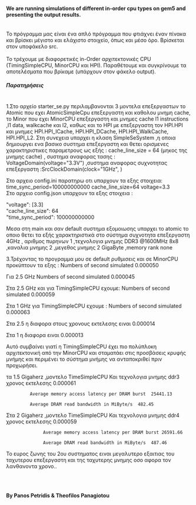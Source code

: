 #### We are running simulations of different in-order cpu types on gem5 and presenting the output results.
<br/>
Το πρόγραμμα μας είναι ένα απλό πρόγραμμα που φτιάχνει έναν πίνακα και βρίσκει μέγιστο και ελάχιστο στοιχείο, όπως και μέσο όρο.
Βρίσκεται στον υποφάκελο src. </br></br>
Το τρέχουμε με διαφορετικές in-Order αρχιτεκτονικές CPU (TimingSimpleCPU, MinorCPU και HPI). Παραθέτουμε και συγκρίνουμε τα αποτελέσματα που βρίκαμε (υπάρχουν στον φάκελο output).

##### Παρατηρήσεις
</br>
1.Στο αρχείο starter_se.py περιλαμβανονται 3 μοντελα επεξεργαστων  το  Atomic που  εχει AtomicSimpleCpu επεξεργαστη και καθολου μνημη cache, το Minor που εχει ΜinorCPU επεξεργαστη και  μνημες  cache l1 instructions ,l1 data, walkcache και l2, καθως και το HPI  με επεξεργαστη τον  HPI.HPI  και μνημες  HPI.HPI_ICache, HPI.HPI_DCache, HPI.HPI_WalkCache,  HPI.HPI_L2.
Στη συνεχεια υπαρχει η κλαση SimpleSeSystem ,η οποια δημιουργει ενα βασικο συστημα επεξεργαστη και θετει ορισμενες χαρακτηριστικες παραμετρους ως εξής :  cache_line_size = 64 (μηκος της μνημης cache) , συστημα αναφορας τασης : VoltageDomain(voltage="3.3V") ,συστημα αναφορας συχνοτητας επεξεργαστη :SrcClockDomain(clock="1GHz", )

Στο αρχειο config.ini παρατηρω οτι υπαρχουν τα εξης στοιχεια:
time_sync_period=100000000000
cache_line_size=64
voltage=3.3        
Στο αρχειο config.json  υπαρχουν τα εξης στοιχεια :

"voltage": [3.3]  
"cache_line_size": 64 </br>
"time_sync_period": 100000000000

Μεσα στη main και σαν default  συστημα εξομοιωσης υπαρχει το atomic  το οποιο θετει τα εξής χαρακτηριστικά στο σύστημα
συχνοτητα επεξεργαστη 4GHz , αριθμος πυρηνων 1 ,τεχνολογια μνημης DDR3 @1600MHz 8x8 ,καναλια μνημης 2 ,μεγεθος μνημης 2 GigaByte ,memory rank none

3.Τρέχοντας το προγραμμα μου σε default ρυθμισεις και σε MinorCPU προκύπτουν τα εξης :
 Numbers of second simulated 0.000050

 Για 2.5 GHz  Numbers of second simulated  0.000045  

 Στα 2.5 GHz και για TimingSimpleCPU  εχουμε:
 Numbers of second simulated  0.000059

 Στα 1 GHz για TimingSimpleCPU εχουμε :
 Numbers of second simulated 0.000063

 Στα 2.5 η διαφορα στους  χρονους εκτελεσης ειναι 0.000014

 Στα 1 η διαφορα ειναι 0.000013
 
 Αυτό συμβαίνει γιατί η TimingSimpleCPU έχει πιο πολύπλοκη αρχιτεκτονική από την MinorCPU και σταματάει στις προσβάσεις κρυφής μνήμης και περιμένει το σύστημα μνήμης να ανταποκριθεί πριν προχωρήσει.
 
 τα 1.5 Gigaherz ,μοντελο TimeSimpleCPU Και τεχνολογια μνημης ddr3  χρονος εκτελεσης 0.000061   
  
             Average memory access latency per DRAM burst  25441.13
 
             Average DRAM read bandwidth in MiByte/s  482.45 
  
Στα  2 Gigaherz ,μοντελο TimeSimpleCPU  Και τεχνολογια μνημης ddr4  χρονος εκτελεσης 0.000059
                  
                  Average memory access latency per DRAM burst 26591.66 
                  
                  Average DRAM read bandwidth in MiByte/s  487.46


 Το ευρος ζωνης του 2ου συστηματος ειναι μεγαλυτερο εξαιτιας του ταχυτερου επεξεργαστη και της ταχυτερης μνημης οσο αφορα τον λανθανοντα χρονο..
 
</br>
</br>

__By Panos Petridis & Theofilos Panagiotou__
